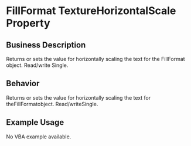 # FillFormat TextureHorizontalScale Property

## Business Description
Returns or sets the value for horizontally scaling the text for the FillFormat object. Read/write Single.

## Behavior
Returns or sets the value for horizontally scaling the text for theFillFormatobject. Read/writeSingle.

## Example Usage
No VBA example available.